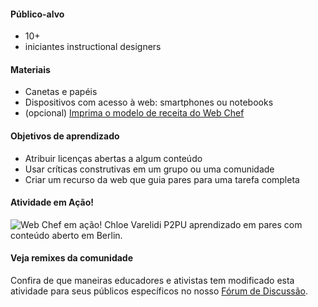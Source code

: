 #### Público-alvo

* 10+
* iniciantes instructional designers

#### Materiais

* Canetas e papéis
* Dispositivos com acesso à web: smartphones ou notebooks
* (opcional) [Imprima o modelo de receita do Web Chef](https://michelle.makes.org/thimble/OTg5MDY5NTY4/web-chef-recipe)

#### Objetivos de aprendizado

* Atribuir licenças abertas a algum conteúdo
* Usar críticas construtivas em um grupo ou uma comunidade
* Criar um recurso da web que guia pares para uma tarefa completa

#### Atividade em Ação!

![Web Chef em ação!](http://mozilla.github.io/webmaker-curriculum/images/chef-in-action.jpg)
Chloe Varelidi
P2PU aprendizado em pares com conteúdo aberto em Berlin.

#### Veja remixes da comunidade

Confira de que maneiras educadores e ativistas tem modificado esta atividade para seus públicos específicos no nosso [Fórum de Discussão](http://discourse.webmaker.org/t/testing-2-writing-the-web/1195/3).
